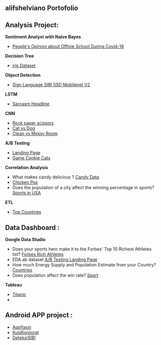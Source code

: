 ## alifshelviano Portofolio


## Analysis Project:

**Sentiment Analyst with Naive Bayes** 

- [People's Opinion about Offline School During Covid-19](https://github.com/alifshelviano/Sentimen_analysis-PTM-Covid)

**Decision Tree** 

- [Iris Dataset](https://github.com/alifshelviano/Machine-Learning/blob/master/Iris%20Decision%20Tree/Sklearn_Decission_Tree.ipynb)

**Object Detection**

- [Sign Language SIBI SSD Mobilenet V2](https://github.com/alifshelviano/Machine-Learning/tree/master/SIBI)

**LSTM**
- [Sarcasm Headline](https://github.com/alifshelviano/Machine-Learning/blob/master/Sarcasm%20LSTM/Sarcasm%20LTSM.ipynb)

**CNN**
- [Rock paper scissors](https://github.com/alifshelviano/Machine-Learning/tree/master/Rock%20vs%20Paper%20vs%20Scissors)
- [Cat vs Dog](https://github.com/alifshelviano/Machine-Learning/blob/master/Dog%20vs%20Cat/Cat%20vs%20Dog.ipynb)
- [Clean vs Messy Room](https://github.com/alifshelviano/Machine-Learning/tree/master/Messy%20vs%20Clean%20Room)


**A/B Testing**

- [Landing Page](https://github.com/alifshelviano/landingpage)
- [Game Cookie Cats](https://github.com/alifshelviano/Machine-Learning/tree/master/B%20Testing%20with%20Cookie%20Cats)


**Correlation Analysis**

- What makes candy delicious ? [Candy Data](https://github.com/alifshelviano/Candy-Analysis)
- [Chicken Pox](https://github.com/alifshelviano/learndatasci/blob/master/Analysis%20Chicken%20pox%20.ipynb)
- Does the population of a city affect the winning percentage in sports?
[Sports in USA](https://github.com/alifshelviano/learndatasci/blob/master/Sports%20in%20USA.ipynb)

**ETL**

- [Top Countries](https://github.com/alifshelviano/learndatasci/blob/master/Top%205%20Countries%20over%20the%20last%205%20years.ipynb)

## Data Dashboard :

 **Google Data Studio**
 - Does your sports hero make it to the Forbes' Top 10 Richest Athletes list? [Forbes Rich Athletes](https://datastudio.google.com/u/0/reporting/c4314816-d60a-45c0-82ab-6f71b65ff192/page/p_w0umfl7xtc)
 - EDA ab dataset [A/B Testing Landing Page](https://datastudio.google.com/reporting/8809616c-848e-442b-9e94-a599b8f7d186)
 -  How much Energy Supply and Population Estimate from your Country? [Countries](https://datastudio.google.com/reporting/1e311d70-d89d-42a8-9ed4-f978f290e244)
 -  Does population affect the win rate? [Sport](https://datastudio.google.com/reporting/1254f76c-35df-45dc-9f1c-8c684d9877e1)

 **Tableau**

 - [Titanic](https://github.com/alifshelviano/titanic)
 -
 ## Android APP project :
 
 - [AppYasin](https://github.com/alifshelviano/KuisKorporat)
 - [KuisKorporat](https://github.com/alifshelviano/Yasin)
 - [DeteksiSIBI](https://github.com/alifshelviano/deteksiSIBI)
